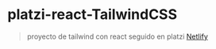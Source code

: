 # platzi-react-TailwindCSS
> proyecto de tailwind con react seguido en platzi
[Netlify](https://dda-tailwind.netlify.app/)